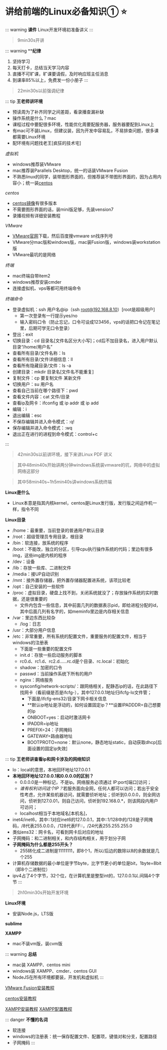 # 讲给前端的Linux必备知识① :star:

::: warning
**课件**
Linux开发环境初准备讲义
:::

> 9min30s开讲

::: warning
****纪律**
1. 坚持学习
2. 每天打卡，总结当天学习内容
3. 直播不可旷课，旷课要请假，及时响应班主任消息
4. 到课率85%以上，免费发一份小册子
:::

> 22min30s以前强调纪律

::: tip
**王老师讲环境**
* 预读周为了补齐同学之间差距，看录播查漏补缺
* 操作系统是什么？mac
* 课程过程中要配很多环境，性能优化周要配服务器，服务器要配到Linux上
* 有mac可不装Linux，但建议装，因为开发中容易乱，不易排查问题，很多课都需要Linux环境
* 配环境有问题找老王[疯狂的技术宅]

*虚拟机*
* windows推荐装VMware
* mac推荐装Parallels Desktop，统一的话装VMware Fusion
* 不熟悉linux的同学，装带图形界面的，但推荐装不带图形界面的，因为占用内容小；统一装[centos](http://www.centosproject.com)

*centos*
* [centos镜像](http://www.centos.org)有很多版本
* 不需要图形界面的话，装mini版足够，先装vension7
* 录播视频有详细安装教程

*VMware*
* [VMware官网](http://www.vmvare.com/cn.html)下载，然后百度搜vmware sn找序列号
* VMware分mac版和windows版，mac装Fusion版，windows装workstation版
* VMware最坑的是网络

*终端*
* mac终端自带item2
* windows推荐安装cmder
* 连接虚拟机、vps等都可用终端命令

*终端命令*
* 登录虚拟机：ssh 用户名@ip（ssh root@192.168.8.10）[root是超级用户]
    * 第一次登录有一行提示yes/no
    * 输入密码口令（防止忘记，口令可设成123456，vps的话把口令记在笔记里，后期可学无口令登录）
* 登出：exit
* 切换目录：cd 目录名[文件名区分大小写]；cd后不加目录名，进入用户默认目录“/home/用户名”
* 查看所有目录/文件名称：ls
* 查看所有目录/文件详细信息：ll
* 查看所有隐藏目录/文件：ls -a
* 创建目录：mkdir 目录名[文件名不能重复]
* 复制文件：cp 要复制文件 某新文件 
* 切换用户：su 用户名
* 查看自己当前在哪个路径下：pwd
* 查看文件内容：cat 文件/目录
* 查看ip及网卡：ifconfig 或 ip addr 或 ip add
* 编辑：i
* 退出编辑：esc
* 不保存编辑并进入命令模式：:q!
* 保存编辑并进入命令模式：:wq
* 退出正在进行的进程到命令模式：control+c
    
:::

> 42min30s以前讲环境，接下来讲Linux PDF 讲义

> 其中48min40s开始讲两分钟windows系统装vmware的坑，网络中的虚拟网络这部分

> 其中58min40s~1h5min40s讲windows系统终端

**Linux是什么**
* Linux本意是指其内核kernel，centos是Linux发行版，发行版之间运作机一样，指令不同

**Linux目录**
* /home：最重要，当前登录的普通用户默认目录
* /root：超级管理员专用目录，根目录
* /bin：软连接，放系统的程序
* /boot：不能改，独立的分区，引导cpu执行操作系统的代码；里边有很多img，这些img是内核的程序
* /dev：设备
* /lib：存放一些库、二进制文件
* /media：接UP自动识别
* /mnt：接外置存储器，把外置存储器配置进系统，该项比较老
* /opt：自己安装的一些软件
* /proc：虚拟目录，硬盘上找不到，关闭系统就没了；存放操作系统的实时数据，还是很重要的
    * 文件内包含一些信息，其中前面几列的数据表示pid，即给进程分配的id，其中后面几列有名字的，如meminfo里边是内存相关信息
* /var：里边东西比较杂
    * /log：日志
* /usr：大部分用户信息
* /etc：非常重要，所有系统的配置文件，重要服务的配置文件，相当于windows的注册表
    * 下面是一些重要的配置文件
    * init.d：存放一些启动服务的脚本
    * rc0.d、rc1.d、rc2.d……rc.d是个目录、rc.local：初始化
    * shadow：加密的口令
    * passwd：当前操作系统下所有的用户
    * nginx：网络服务
    * sysconfig/network-scripts/：跟网络相关，配静态ip的话，在此路径下找网卡（看前缀是否是ifcfg-），其中127.0.0.1地址归ifcfg-lo文件管；
        * 下面是/ifcfg-ens32/目录下网卡相关信息
        * **默认ip地址是浮动的，如何设置固定ip？**设置IPADDDR=自己想要的ip
        * ONBOOT=yes：启动时激活网卡
        * IPADDR=ip地址
        * PREFIX=24：子网掩码
        * GATEWAY=路由器地址
        * BOOTPROTO=none：默认none，静态地址static，自动获取dhcp[后面设置的固定ip失效]

::: tip
**王老师讲查看ip和网卡涉及的网络知识**
* lo：local的意思，本地回环地址127.0.0.1
* **本地回环地址127.0.0.1和0.0.0.0的区别？**
    * 0.0.0.0是一种标记，不是ip。网络服务必须通过 IP:port[端口]访问；
    * <i>谁有权利访问这个IP？</i>若服务面向全网，任何人都可以访问；若出于安全性考虑，允许某些机器访问，就需要侦听地址；侦听到0.0.0.0，则全网访问，侦听到127.0.01，则自己访问，侦听到192.168.0.*，则该网段内用户可访问；
    * localhost相当于本地域名[本机名]，
* inet4/inet6，其中::1对应inet6的127.0.0.1，其中::1/128中的/128是子网掩码，/8代表255.0.0.0，/128代表FF::，/24代表255.255.255.0
* 类似ens32：网卡名，可看到网卡后对应的地址
* 子网掩码：和二进制相关，和内存结构相关，用于划分子网
* **子网掩码为什么都是255开头？**
    * 255转化成二进制是11111111，即8个1，所以/后边的数除以8的余数就是几个255
* 计算机存储数据的最小单位是字节byte，比字节更小的单位是bit，1byte=8bit（即8个二进制位）
* ipv4占了4个字节，32个位，在计算机里是整型int的，127.0.0.1以.间隔4个字节
:::

> 2h10min30s开始开发环境

**Linux环境**
* 安装Node.js，LTS版

**sublime**

**XAMPP**
* mac不装vm版，装cvm版

::: warning
**总结**
* mac装 XAMPP、centos mini 
* windows装 XAMPP、cmder、centos GUI
* NodeJS在所有环境都要装，开发机和虚拟机
:::

[VMware Fusion安装教程](https://www.jianshu.com/p/99b707163683)

[centos安装教程](https://blog.csdn.net/nmtcttn/article/details/86305570)

[XAMPP安装教程](https://www.jianshu.com/p/613a51aae849)  [XAMPP配置教程](https://blog.csdn.net/it_cgq/article/details/79430511) 

::: danger
**不懂的名词**
* 软连接
* windows的注册表：统一保存配置文件、配置项，键值对和分支，配置路径
* 子网掩码
:::
